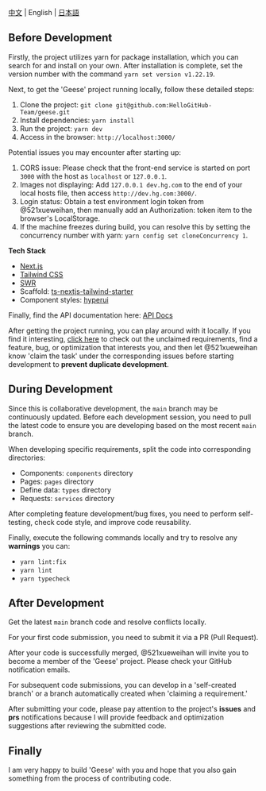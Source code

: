 [中文](content.md) | English | [日本語](content_ja.md)

## Before Development

Firstly, the project utilizes yarn for package installation, which you can search for and install on your own. After installation is complete, set the version number with the command `yarn set version v1.22.19`.

Next, to get the 'Geese' project running locally, follow these detailed steps:

1. Clone the project: `git clone git@github.com:HelloGitHub-Team/geese.git`
2. Install dependencies: `yarn install`
3. Run the project: `yarn dev`
4. Access in the browser: `http://localhost:3000/`

Potential issues you may encounter after starting up:

1. CORS issue: Please check that the front-end service is started on port `3000` with the host as `localhost` or `127.0.0.1`.
2. Images not displaying: Add `127.0.0.1 dev.hg.com` to the end of your local hosts file, then access `http://dev.hg.com:3000/`.
3. Login status: Obtain a test environment login token from @521xueweihan, then manually add an Authorization: token item to the browser's LocalStorage.
4. If the machine freezes during build, you can resolve this by setting the concurrency number with yarn: `yarn config set cloneConcurrency 1`.

**Tech Stack**

- [Next.js](https://nextjs.org/)
- [Tailwind CSS](https://tailwindcss.com/)
- [SWR](https://swr.vercel.app/zh-CN)
- Scaffold: [ts-nextjs-tailwind-starter](https://github.com/theodorusclarence/ts-nextjs-tailwind-starter)
- Component styles: [hyperui](https://github.com/markmead/hyperui)

Finally, find the API documentation here: [API Docs](https://frp.hellogithub.com/docs#)

After getting the project running, you can play around with it locally. If you find it interesting, [click here](https://github.com/orgs/HelloGitHub-Team/projects/1/views/1) to check out the unclaimed requirements, find a feature, bug, or optimization that interests you, and then let @521xueweihan know 'claim the task' under the corresponding issues before starting development to **prevent duplicate development**.

## During Development

Since this is collaborative development, the `main` branch may be continuously updated. Before each development session, you need to pull the latest code to ensure you are developing based on the most recent `main` branch.

When developing specific requirements, split the code into corresponding directories:

- Components: `components` directory
- Pages: `pages` directory
- Define data: `types` directory
- Requests: `services` directory

After completing feature development/bug fixes, you need to perform self-testing, check code style, and improve code reusability.

Finally, execute the following commands locally and try to resolve any **warnings** you can:

- `yarn lint:fix`
- `yarn lint`
- `yarn typecheck`

## After Development

Get the latest `main` branch code and resolve conflicts locally.

For your first code submission, you need to submit it via a PR (Pull Request).

After your code is successfully merged, @521xueweihan will invite you to become a member of the 'Geese' project. Please check your GitHub notification emails.

For subsequent code submissions, you can develop in a 'self-created branch' or a branch automatically created when 'claiming a requirement.'

After submitting your code, please pay attention to the project's **issues** and **prs** notifications because I will provide feedback and optimization suggestions after reviewing the submitted code.

## Finally

I am very happy to build 'Geese' with you and hope that you also gain something from the process of contributing code.
